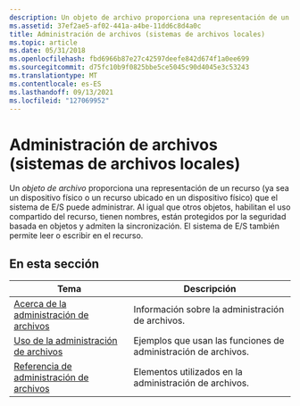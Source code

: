 ```yaml
---
description: Un objeto de archivo proporciona una representación de un recurso (ya sea un dispositivo físico o un recurso ubicado en un dispositivo físico) que el sistema de E/S puede administrar.
ms.assetid: 37ef2ae5-af02-441a-a4be-11dd6c8d4a0c
title: Administración de archivos (sistemas de archivos locales)
ms.topic: article
ms.date: 05/31/2018
ms.openlocfilehash: fbd6966b87e27c42597deefe842d674f1a0ee699
ms.sourcegitcommit: d75fc10b9f0825bbe5ce5045c90d4045e3c53243
ms.translationtype: MT
ms.contentlocale: es-ES
ms.lasthandoff: 09/13/2021
ms.locfileid: "127069952"
---
```

# <a name="file-management-local-file-systems"></a>Administración de archivos (sistemas de archivos locales)

Un *objeto de archivo* proporciona una representación de un recurso (ya sea un dispositivo físico o un recurso ubicado en un dispositivo físico) que el sistema de E/S puede administrar. Al igual que otros objetos, habilitan el uso compartido del recurso, tienen nombres, están protegidos por la seguridad basada en objetos y admiten la sincronización. El sistema de E/S también permite leer o escribir en el recurso.

## <a name="in-this-section"></a>En esta sección



| Tema                                                                 | Descripción                                                |
|-----------------------------------------------------------------------|------------------------------------------------------------|
| [Acerca de la administración de archivos](about-file-management.md)<br/>         | Información sobre la administración de archivos.<br/>              |
| [Uso de la administración de archivos](using-file-management.md)<br/>         | Ejemplos que usan las funciones de administración de archivos.<br/> |
| [Referencia de administración de archivos](file-management-reference.md)<br/> | Elementos utilizados en la administración de archivos.<br/>               |



 

 

 




